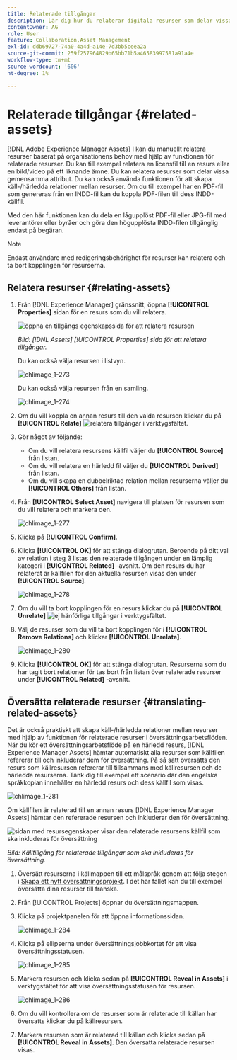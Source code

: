 ```yaml
---
title: Relaterade tillgångar
description: Lär dig hur du relaterar digitala resurser som delar vissa gemensamma attribut. Skapa också källbaserade relationer mellan digitala resurser.
contentOwner: AG
role: User
feature: Collaboration,Asset Management
exl-id: ddb69727-74a0-4a4d-a14e-7d3bb5ceea2a
source-git-commit: 259f257964829b65bb71b5a46583997581a91a4e
workflow-type: tm+mt
source-wordcount: '606'
ht-degree: 1%

---
```


# Relaterade tillgångar {#related-assets}

[!DNL Adobe Experience Manager Assets] I kan du manuellt relatera resurser baserat på organisationens behov med hjälp av funktionen för relaterade resurser. Du kan till exempel relatera en licensfil till en resurs eller en bild/video på ett liknande ämne. Du kan relatera resurser som delar vissa gemensamma attribut. Du kan också använda funktionen för att skapa käll-/härledda relationer mellan resurser. Om du till exempel har en PDF-fil som genereras från en INDD-fil kan du koppla PDF-filen till dess INDD-källfil.

Med den här funktionen kan du dela en lågupplöst PDF-fil eller JPG-fil med leverantörer eller byråer och göra den högupplösta INDD-filen tillgänglig endast på begäran.

>[!NOTE]
>
>Endast användare med redigeringsbehörighet för resurser kan relatera och ta bort kopplingen för resurserna.

## Relatera resurser {#relating-assets}

1. Från [!DNL Experience Manager] gränssnitt, öppna **[!UICONTROL Properties]** sidan för en resurs som du vill relatera.

   ![öppna en tillgångs egenskapssida för att relatera resursen](assets/asset-properties-relate-assets.png)

   *Bild: [!DNL Assets] [!UICONTROL Properties] sida för att relatera tillgångar.*

   Du kan också välja resursen i listvyn.

   ![chlimage_1-273](assets/chlimage_1-273.png)

   Du kan också välja resursen från en samling.

   ![chlimage_1-274](assets/chlimage_1-274.png)

1. Om du vill koppla en annan resurs till den valda resursen klickar du på **[!UICONTROL Relate]** ![relatera tillgångar](assets/do-not-localize/link-relate.png) i verktygsfältet.
1. Gör något av följande:

   * Om du vill relatera resursens källfil väljer du **[!UICONTROL Source]** från listan.
   * Om du vill relatera en härledd fil väljer du **[!UICONTROL Derived]** från listan.
   * Om du vill skapa en dubbelriktad relation mellan resurserna väljer du **[!UICONTROL Others]** från listan.

1. Från **[!UICONTROL Select Asset]** navigera till platsen för resursen som du vill relatera och markera den.

   ![chlimage_1-277](assets/chlimage_1-277.png)

1. Klicka på **[!UICONTROL Confirm]**.
1. Klicka **[!UICONTROL OK]** för att stänga dialogrutan. Beroende på ditt val av relation i steg 3 listas den relaterade tillgången under en lämplig kategori i **[!UICONTROL Related]** -avsnitt. Om den resurs du har relaterat är källfilen för den aktuella resursen visas den under **[!UICONTROL Source]**.

   ![chlimage_1-278](assets/chlimage_1-278.png)

1. Om du vill ta bort kopplingen för en resurs klickar du på **[!UICONTROL Unrelate]** ![ej hänförliga tillgångar](assets/do-not-localize/link-unrelate-icon.png) i verktygsfältet.

1. Välj de resurser som du vill ta bort kopplingen för i **[!UICONTROL Remove Relations]** och klickar **[!UICONTROL Unrelate]**.

   ![chlimage_1-280](assets/chlimage_1-280.png)

1. Klicka **[!UICONTROL OK]** för att stänga dialogrutan. Resurserna som du har tagit bort relationer för tas bort från listan över relaterade resurser under **[!UICONTROL Related]** -avsnitt.

## Översätta relaterade resurser {#translating-related-assets}

Det är också praktiskt att skapa käll-/härledda relationer mellan resurser med hjälp av funktionen för relaterade resurser i översättningsarbetsflöden. När du kör ett översättningsarbetsflöde på en härledd resurs, [!DNL Experience Manager Assets] hämtar automatiskt alla resurser som källfilen refererar till och inkluderar dem för översättning. På så sätt översätts den resurs som källresursen refererar till tillsammans med källresursen och de härledda resurserna. Tänk dig till exempel ett scenario där den engelska språkkopian innehåller en härledd resurs och dess källfil som visas.

![chlimage_1-281](assets/chlimage_1-281.png)

Om källfilen är relaterad till en annan resurs [!DNL Experience Manager Assets] hämtar den refererade resursen och inkluderar den för översättning.

![sidan med resursegenskaper visar den relaterade resursens källfil som ska inkluderas för översättning](assets/asset-properties-source-asset.png)

*Bild: Källtillgång för relaterade tillgångar som ska inkluderas för översättning.*

1. Översätt resurserna i källmappen till ett målspråk genom att följa stegen i [Skapa ett nytt översättningsprojekt](translation-projects.md#create-a-new-translation-project). I det här fallet kan du till exempel översätta dina resurser till franska.

1. Från [!UICONTROL Projects] öppnar du översättningsmappen.

1. Klicka på projektpanelen för att öppna informationssidan.

   ![chlimage_1-284](assets/chlimage_1-284.png)

1. Klicka på ellipserna under översättningsjobbkortet för att visa översättningsstatusen.

   ![chlimage_1-285](assets/chlimage_1-285.png)

1. Markera resursen och klicka sedan på **[!UICONTROL Reveal in Assets]** i verktygsfältet för att visa översättningsstatusen för resursen.

   ![chlimage_1-286](assets/chlimage_1-286.png)

1. Om du vill kontrollera om de resurser som är relaterade till källan har översatts klickar du på källresursen.

1. Markera resursen som är relaterad till källan och klicka sedan på **[!UICONTROL Reveal in Assets]**. Den översatta relaterade resursen visas.
